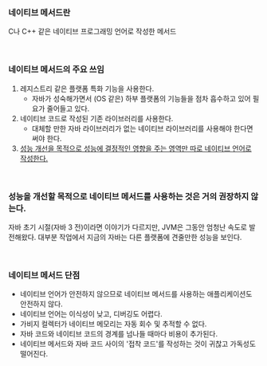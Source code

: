 ### 네이티브 메서드란

C나 C++ 같은 네이티브 프로그래밍 언어로 작성한 메서드

<br>

### 네이티브 메서드의 주요 쓰임 

1. 레지스트리 같은 플랫폼 특화 기능을 사용한다.
	- 자바가 성숙해가면서 (OS 같은) 하부 플랫폼의 기능들을 점차 흡수하고 있어 필요가 줄어들고 있다.
2. 네이티브 코드로 작성된 기존 라이브러리를 사용한다.
	- 대체할 만한 자바 라이브러리가 없는 네이티브 라이브러리를 사용해야 한다면 써야 한다.
3. <ins>성능 개선을 목적으로 성능에 결정적인 영향을 주는 영역만 따로 네이티브 언어로 작성한다.</ins>

<br>

### 성능을 개선할 목적으로 네이티브 메서드를 사용하는 것은 거의 권장하지 않는다. 

자바 초기 시절(자바 3 전)이라면 이야기가 다르지만, JVM은 그동안 엄청난 속도로 발전해왔다. 대부분 작업에서 지금의 자바는 다른 플랫폼에 견줄만한 성능을 보인다. 

<br>

### 네이티브 메서드 단점 

- 네이티브 언어가 안전하지 않으므로 네이티브 메서드를 사용하는 애플리케이션도 안전하지 않다.
- 네이티브 언어는 이식성이 낮고, 디버깅도 어렵다.
- 가비지 컬렉터가 네이티브 메모리는 자동 회수 및 추적할 수 없다.
- 자바 코드와 네이티브 코드의 경계를 넘나들 때마다 비용이 추가된다.
- 네이티브 메서드와 자바 코드 사이의 '접착 코드'를 작성하는 것이 귀찮고 가독성도 떨어진다.
